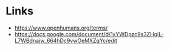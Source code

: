 # Links

- https://www.openhumans.org/terms/
- https://docs.google.com/document/d/1xYWDpzc9s3ZHqiL-L7WBdnajw_664hDc9vwOeMXZqYc/edit


